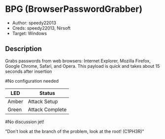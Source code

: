 # BPG (BrowserPasswordGrabber)

* Author: speedy22013
* Creds: speedy22013, Nirsoft
* Target: Windows

## Description

Grabs passwords from web browsers: Internet Explorer, Mozilla Firefox, Google Chrome, Safari, and Opera. 
This payload is quick and takes about 15 seconds after insertion

#No configuration needed


| LED                | Status                                       |
| ------------------ | -------------------------------------------- |
| Amber              | Attack Setup                                 |
| Green              | Attack Complete                              |

#No discussion jet!

"Don't look at the branch of the problem, look at the root! (C1PH3R)"
